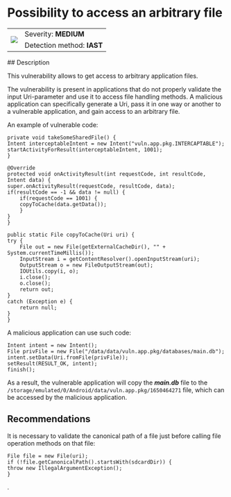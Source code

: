 # Possibility to access an arbitrary file

<table class='noborder'>
    <colgroup>
      <col/>
      <col/>
    </colgroup>
    <tbody>
      <tr>
        <td rowspan="2"><img src="../../../img/defekt_srednij.png"/></td>
        <td>Severity:<strong> MEDIUM</strong></td>
      </tr>
      <tr>
        <td>Detection method:<strong> IAST</strong></td>
      </tr>
    </tbody>
</table>
## Description

This vulnerability allows to get access to arbitrary application files.

The vulnerability is present in applications that do not properly validate the input Uri-parameter and use it to access file handling methods. A malicious application can specifically generate a Uri, pass it in one way or another to a vulnerable application, and gain access to an arbitrary file.

An example of vulnerable code:

    private void takeSomeSharedFile() {
    Intent interceptableIntent = new Intent("vuln.app.pkg.INTERCAPTABLE");
    startActivityForResult(interceptableIntent, 1001);
    }
    
    @Override
    protected void onActivityResult(int requestCode, int resultCode, Intent data) {
    super.onActivityResult(requestCode, resultCode, data);
    if(resultCode == -1 && data != null) {
        if(requestCode == 1001) {
        copyToCache(data.getData());
        }
    }
    }
    
    public static File copyToCache(Uri uri) {
    try {
        File out = new File(getExternalCacheDir(), "" + System.currentTimeMillis());
        InputStream i = getContentResolver().openInputStream(uri);
        OutputStream o = new FileOutputStream(out);
        IOUtils.copy(i, o);
        i.close();
        o.close();
        return out;
    }
    catch (Exception e) {
        return null;
    }
    }

A malicious application can use such code:

    Intent intent = new Intent();
    File privFile = new File("/data/data/vuln.app.pkg/databases/main.db");
    intent.setData(Uri.fromFile(privFile));
    setResult(RESULT_OK, intent);
    finish();

As a result, the vulnerable application will copy the ***main.db*** file to the `/storage/emulated/0/Android/data/vuln.app.pkg/1650464271` file, which can be accessed by the malicious application.

## Recommendations

It is necessary to validate the canonical path of a file just before calling file operation methods on that file:

    File file = new File(uri);
    if (!file.getCanonicalPath().startsWith(sdcardDir)) {
    throw new IllegalArgumentException();
    }

.